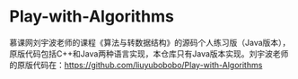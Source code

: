 # Play-with-Algorithms
慕课网刘宇波老师的课程《算法与转数据结构》的源码个人练习版（Java版本），原版代码包括C++和Java两种语言实现，本仓库只有Java版本实现。刘宇波老师的原版代码在：https://github.com/liuyubobobo/Play-with-Algorithms

